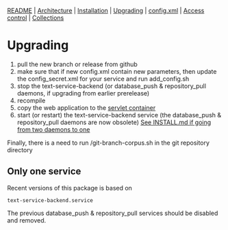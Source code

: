 [README](README.md) | [Architecture](ARCHITECTURE.md) | [Installation](INSTALL.md) | [Upgrading](UPGRADE.md) | [config.xml](CONFIG.md) | [Access control](./htaccess/README.md) | [Collections](./collections/README.md)

# Upgrading

1. pull the new branch or release from github
2. make sure that if new config.xml contain new parameters, then update the config_secret.xml for your service and run add_config.sh
3. stop the text-service-backend (or database_push & repository_pull daemons, if upgrading from earlier prerelease)
4. recompile
5. copy the web application to the [servlet container](./INSTALL.md#web-ui)
6. start (or restart) the text-service-backend service (the database_push & repository_pull daemons are now obsolete) [See INSTALL.md if going from two daemons to one](INSTALL.md#start-and-stop-services)

Finally, there is a need to run <repository-mirror-work-area>/git-branch-corpus.sh in the git repository directory

## Only one service

Recent versions of this package is based on

```
text-service-backend.service
```

The previous database_push & repository_pull services should be disabled and removed.
